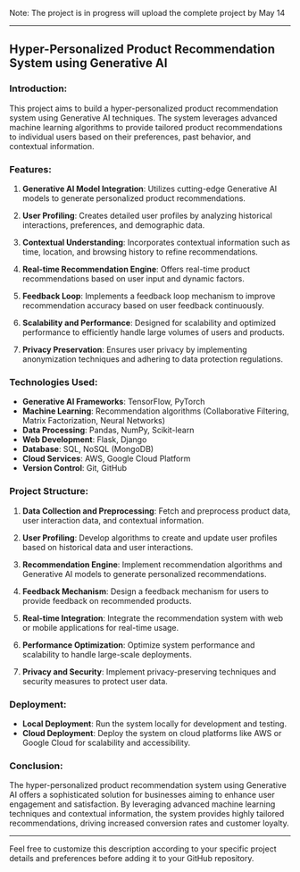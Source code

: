 Note: The project is in progress will upload the complete project by May 14

---

## Hyper-Personalized Product Recommendation System using Generative AI

### Introduction:

This project aims to build a hyper-personalized product recommendation system using Generative AI techniques. The system leverages advanced machine learning algorithms to provide tailored product recommendations to individual users based on their preferences, past behavior, and contextual information.

### Features:

1. **Generative AI Model Integration**: Utilizes cutting-edge Generative AI models to generate personalized product recommendations.
   
2. **User Profiling**: Creates detailed user profiles by analyzing historical interactions, preferences, and demographic data.

3. **Contextual Understanding**: Incorporates contextual information such as time, location, and browsing history to refine recommendations.

4. **Real-time Recommendation Engine**: Offers real-time product recommendations based on user input and dynamic factors.

5. **Feedback Loop**: Implements a feedback loop mechanism to improve recommendation accuracy based on user feedback continuously.

6. **Scalability and Performance**: Designed for scalability and optimized performance to efficiently handle large volumes of users and products.

7. **Privacy Preservation**: Ensures user privacy by implementing anonymization techniques and adhering to data protection regulations.

### Technologies Used:

- **Generative AI Frameworks**: TensorFlow, PyTorch
- **Machine Learning**: Recommendation algorithms (Collaborative Filtering, Matrix Factorization, Neural Networks)
- **Data Processing**: Pandas, NumPy, Scikit-learn
- **Web Development**: Flask, Django
- **Database**: SQL, NoSQL (MongoDB)
- **Cloud Services**: AWS, Google Cloud Platform
- **Version Control**: Git, GitHub

### Project Structure:

1. **Data Collection and Preprocessing**: Fetch and preprocess product data, user interaction data, and contextual information.

2. **User Profiling**: Develop algorithms to create and update user profiles based on historical data and user interactions.

3. **Recommendation Engine**: Implement recommendation algorithms and Generative AI models to generate personalized recommendations.

4. **Feedback Mechanism**: Design a feedback mechanism for users to provide feedback on recommended products.

5. **Real-time Integration**: Integrate the recommendation system with web or mobile applications for real-time usage.

6. **Performance Optimization**: Optimize system performance and scalability to handle large-scale deployments.

7. **Privacy and Security**: Implement privacy-preserving techniques and security measures to protect user data.

### Deployment:

- **Local Deployment**: Run the system locally for development and testing.
- **Cloud Deployment**: Deploy the system on cloud platforms like AWS or Google Cloud for scalability and accessibility.

### Conclusion:

The hyper-personalized product recommendation system using Generative AI offers a sophisticated solution for businesses aiming to enhance user engagement and satisfaction. By leveraging advanced machine learning techniques and contextual information, the system provides highly tailored recommendations, driving increased conversion rates and customer loyalty.

---

Feel free to customize this description according to your specific project details and preferences before adding it to your GitHub repository.

